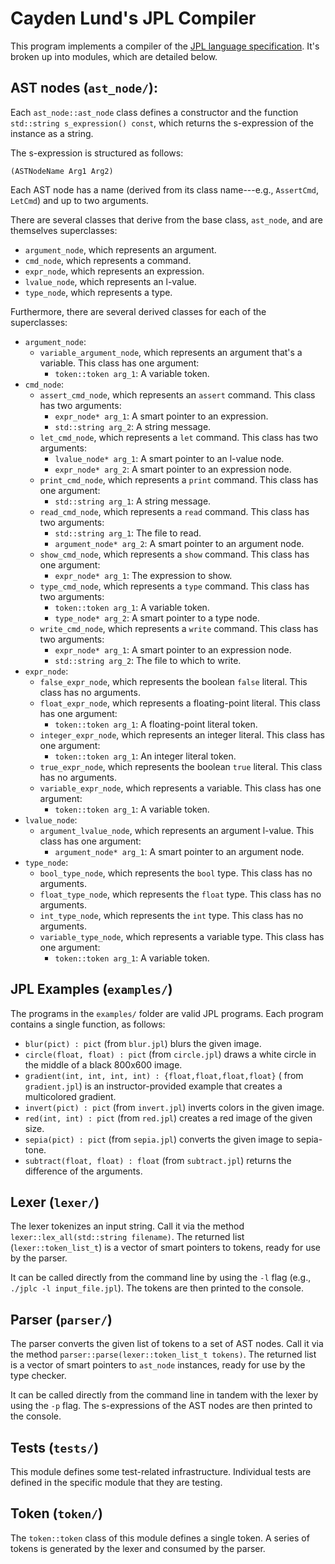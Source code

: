 # Cayden Lund's JPL Compiler

This program implements a compiler of
the [JPL language specification](https://github.com/utah-cs4470-sp23/class).
It's broken up into modules, which are detailed below.

## AST nodes (`ast_node/`):

Each `ast_node::ast_node` class defines a constructor and the function
`std::string s_expression() const`, which returns the s-expression of the
instance as a string.

The s-expression is structured as follows:

    (ASTNodeName Arg1 Arg2)

Each AST node has a name
(derived from its class name---e.g., `AssertCmd`, `LetCmd`)
and up to two arguments.

There are several classes that derive from the base class, `ast_node`, and are
themselves superclasses:

- `argument_node`, which represents an argument.
- `cmd_node`, which represents a command.
- `expr_node`, which represents an expression.
- `lvalue_node`, which represents an l-value.
- `type_node`, which represents a type.

Furthermore, there are several derived classes for each of the superclasses:

- `argument_node`:
    - `variable_argument_node`, which represents an argument that's a variable.
      This class has one argument:
        - `token::token arg_1`: A variable token.
- `cmd_node`:
    - `assert_cmd_node`, which represents an `assert` command.
      This class has two arguments:
        - `expr_node* arg_1`: A smart pointer to an expression.
        - `std::string arg_2`: A string message.
    - `let_cmd_node`, which represents a `let` command.
      This class has two arguments:
        - `lvalue_node* arg_1`: A smart pointer to an l-value node.
        - `expr_node* arg_2`: A smart pointer to an expression node.
    - `print_cmd_node`, which represents a `print` command.
      This class has one argument:
        - `std::string arg_1`: A string message.
    - `read_cmd_node`, which represents a `read` command.
      This class has two arguments:
        - `std::string arg_1`: The file to read.
        - `argument_node* arg_2`: A smart pointer to an argument node.
    - `show_cmd_node`, which represents a `show` command.
      This class has one argument:
        - `expr_node* arg_1`: The expression to show.
    - `type_cmd_node`, which represents a `type` command.
      This class has two arguments:
        - `token::token arg_1`: A variable token.
        - `type_node* arg_2`: A smart pointer to a type node.
    - `write_cmd_node`, which represents a `write` command.
      This class has two arguments:
        - `expr_node* arg_1`: A smart pointer to an expression node.
        - `std::string arg_2`: The file to which to write.
- `expr_node`:
    - `false_expr_node`, which represents the boolean `false` literal.
      This class has no arguments.
    - `float_expr_node`, which represents a floating-point literal.
      This class has one argument:
        - `token::token arg_1`: A floating-point literal token.
    - `integer_expr_node`, which represents an integer literal.
      This class has one argument:
        - `token::token arg_1`: An integer literal token.
    - `true_expr_node`, which represents the boolean `true` literal.
      This class has no arguments.
    - `variable_expr_node`, which represents a variable.
      This class has one argument:
        - `token::token arg_1`: A variable token.
- `lvalue_node`:
    - `argument_lvalue_node`, which represents an argument l-value.
      This class has one argument:
        - `argument_node* arg_1`: A smart pointer to an argument node.
- `type_node`:
    - `bool_type_node`, which represents the `bool` type.
      This class has no arguments.
    - `float_type_node`, which represents the `float` type.
      This class has no arguments.
    - `int_type_node`, which represents the `int` type.
      This class has no arguments.
    - `variable_type_node`, which represents a variable type.
      This class has one argument:
        - `token::token arg_1`: A variable token.

## JPL Examples (`examples/`)

The programs in the `examples/` folder are valid JPL programs.
Each program contains a single function, as follows:

- `blur(pict) : pict` (from `blur.jpl`) blurs the given image.
- `circle(float, float) : pict` (from `circle.jpl`) draws a white circle in the
  middle of a black 800x600 image.
- `gradient(int, int, int, int) : {float,float,float,float}` (
  from `gradient.jpl`) is an instructor-provided example that creates a
  multicolored gradient.
- `invert(pict) : pict` (from `invert.jpl`) inverts colors in the given image.
- `red(int, int) : pict` (from `red.jpl`) creates a red image of the given size.
- `sepia(pict) : pict` (from `sepia.jpl`) converts the given image to
  sepia-tone.
- `subtract(float, float) : float` (from `subtract.jpl`) returns the difference
  of the arguments.

## Lexer (`lexer/`)

The lexer tokenizes an input string.
Call it via the method `lexer::lex_all(std::string filename)`.
The returned list (`lexer::token_list_t`) is a vector of smart pointers to
tokens, ready for use by the parser.

It can be called directly from the command line by using the `-l` flag
(e.g., `./jplc -l input_file.jpl`).
The tokens are then printed to the console.

## Parser (`parser/`)

The parser converts the given list of tokens to a set of AST nodes.
Call it via the method `parser::parse(lexer::token_list_t tokens)`.
The returned list is a vector of smart pointers to `ast_node` instances,
ready for use by the type checker.

It can be called directly from the command line in tandem with the lexer by
using the `-p` flag.
The s-expressions of the AST nodes are then printed to the console.

## Tests (`tests/`)

This module defines some test-related infrastructure.
Individual tests are defined in the specific module that they are testing.

## Token (`token/`)

The `token::token` class of this module defines a single token.
A series of tokens is generated by the lexer and consumed by the parser.

